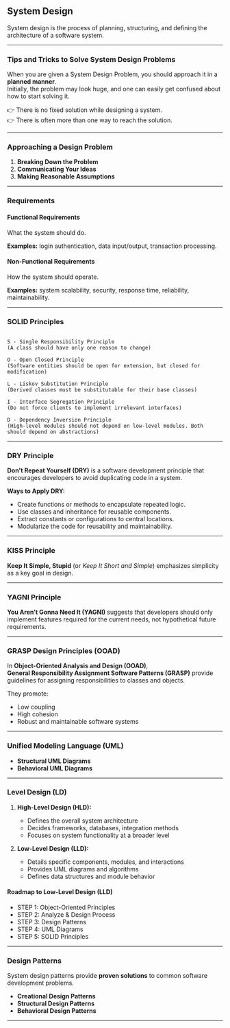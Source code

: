 ## System Design

System design is the process of planning, structuring, and defining the architecture of a software system.

---

### Tips and Tricks to Solve System Design Problems

When you are given a System Design Problem, you should approach it in a **planned manner**.  
Initially, the problem may look huge, and one can easily get confused about how to start solving it.  

👉 There is no fixed solution while designing a system.  
👉 There is often more than one way to reach the solution.

---

### Approaching a Design Problem

1. **Breaking Down the Problem**  
2. **Communicating Your Ideas**  
3. **Making Reasonable Assumptions**

---

### Requirements

#### Functional Requirements  
What the system should do.  

**Examples:** login authentication, data input/output, transaction processing.  

#### Non-Functional Requirements  
How the system should operate.  

**Examples:** system scalability, security, response time, reliability, maintainability.  

---

### SOLID Principles

```

S - Single Responsibility Principle
(A class should have only one reason to change)

O - Open Closed Principle
(Software entities should be open for extension, but closed for modification)

L - Liskov Substitution Principle
(Derived classes must be substitutable for their base classes)

I - Interface Segregation Principle
(Do not force clients to implement irrelevant interfaces)

D - Dependency Inversion Principle
(High-level modules should not depend on low-level modules. Both should depend on abstractions)

```

---

### DRY Principle

**Don't Repeat Yourself (DRY)** is a software development principle that encourages developers to avoid duplicating code in a system.

**Ways to Apply DRY:**
- Create functions or methods to encapsulate repeated logic.  
- Use classes and inheritance for reusable components.  
- Extract constants or configurations to central locations.  
- Modularize the code for reusability and maintainability.  

---

### KISS Principle

**Keep It Simple, Stupid** (or *Keep It Short and Simple*) emphasizes simplicity as a key goal in design.

---

### YAGNI Principle

**You Aren’t Gonna Need It (YAGNI)** suggests that developers should only implement features required for the current needs, not hypothetical future requirements.

---

### GRASP Design Principles (OOAD)

In **Object-Oriented Analysis and Design (OOAD)**,  
**General Responsibility Assignment Software Patterns (GRASP)** provide guidelines for assigning responsibilities to classes and objects.  

They promote:
- Low coupling  
- High cohesion  
- Robust and maintainable software systems  

---

### Unified Modeling Language (UML)

- **Structural UML Diagrams**  
- **Behavioral UML Diagrams**

---

### Level Design (LD)

1. **High-Level Design (HLD):**  
   - Defines the overall system architecture  
   - Decides frameworks, databases, integration methods  
   - Focuses on system functionality at a broader level  

2. **Low-Level Design (LLD):**  
   - Details specific components, modules, and interactions  
   - Provides UML diagrams and algorithms  
   - Defines data structures and module behavior  

#### Roadmap to Low-Level Design (LLD)

- STEP 1: Object-Oriented Principles  
- STEP 2: Analyze & Design Process  
- STEP 3: Design Patterns  
- STEP 4: UML Diagrams  
- STEP 5: SOLID Principles  

---

### Design Patterns

System design patterns provide **proven solutions** to common software development problems.

- **Creational Design Patterns**  
- **Structural Design Patterns**  
- **Behavioral Design Patterns**

---
